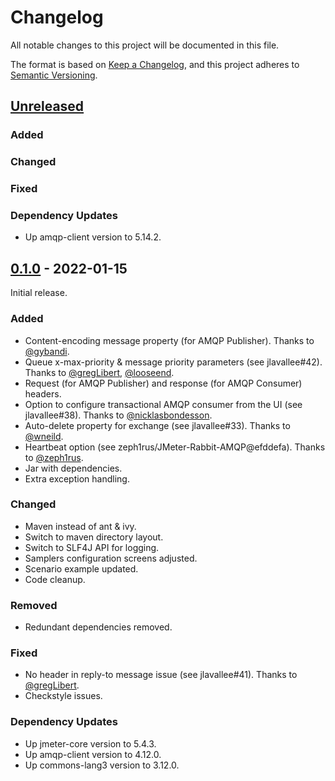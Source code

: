 # Changelog

All notable changes to this project will be documented in this file.

The format is based on [Keep a Changelog](https://keepachangelog.com/en/1.0.0/),
and this project adheres to [Semantic Versioning](https://semver.org/spec/v2.0.0.html).

## [Unreleased]

### Added

### Changed

### Fixed

### Dependency Updates

* Up amqp-client version to 5.14.2.

## [0.1.0] - 2022-01-15

Initial release.

### Added

* Content-encoding message property (for AMQP Publisher). Thanks to [@gybandi](https://github.com/gybandi).
* Queue x-max-priority & message priority parameters (see jlavallee#42). Thanks to [@gregLibert](https://github.com/gregLibert), [@looseend](https://github.com/looseend).
* Request (for AMQP Publisher) and response (for AMQP Consumer) headers.
* Option to configure transactional AMQP consumer from the UI (see jlavallee#38). Thanks to [@nicklasbondesson](https://github.com/nicklasbondesson).
* Auto-delete property for exchange (see jlavallee#33). Thanks to [@wneild](https://github.com/wneild).
* Heartbeat option (see zeph1rus/JMeter-Rabbit-AMQP@efddefa). Thanks to [@zeph1rus](https://github.com/zeph1rus).
* Jar with dependencies.
* Extra exception handling.

### Changed

* Maven instead of ant & ivy.
* Switch to maven directory layout.
* Switch to SLF4J API for logging.
* Samplers configuration screens adjusted.
* Scenario example updated.
* Code cleanup.

### Removed

* Redundant dependencies removed.

### Fixed

* No header in reply-to message issue (see jlavallee#41). Thanks to [@gregLibert](https://github.com/gregLibert).
* Checkstyle issues.

### Dependency Updates

* Up jmeter-core version to 5.4.3.
* Up amqp-client version to 4.12.0.
* Up commons-lang3 version to 3.12.0.

[unreleased]: https://github.com/aliesbelik/jmeter-amqp-plugin/compare/v0.1.0...HEAD
[0.1.0]: https://github.com/aliesbelik/jmeter-amqp-plugin/releases/tag/v0.1.0
